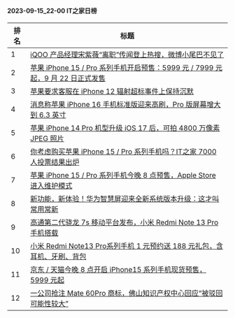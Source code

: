 #### 2023-09-15_22-00  IT之家日榜

| 排名 | 标题|
| --- | ---|
| 1 | [iQOO 产品经理宋紫薇“离职”传闻登上热搜，微博小尾巴不见了](https://www.ithome.com/0/719/237.htm) |
| 2 | [苹果 iPhone 15 / Pro 系列手机开启预售：5999 元 / 7999 元起，9 月 22 日正式发售](https://www.ithome.com/0/719/469.htm) |
| 3 | [苹果要求客服在 iPhone 12 辐射超标事件上保持沉默](https://www.ithome.com/0/719/267.htm) |
| 4 | [消息称苹果 iPhone 16 手机标准版迎来高刷，Pro 版屏幕增大到 6.3 英寸](https://www.ithome.com/0/719/405.htm) |
| 5 | [苹果 iPhone 14 Pro 机型升级 iOS 17 后，可拍 4800 万像素 JPEG 照片](https://www.ithome.com/0/719/276.htm) |
| 6 | [你考虑购买苹果 iPhone 15 / Pro 系列手机吗？IT之家 7000 人投票结果出炉](https://www.ithome.com/0/719/382.htm) |
| 7 | [苹果 iPhone 15 / Pro 系列手机今晚 8 点预售，Apple Store 进入维护模式](https://www.ithome.com/0/719/362.htm) |
| 8 | [新功能，新体验！华为智慧屏迎来全新系统版本升级：这才叫常用常新](https://www.ithome.com/0/719/337.htm) |
| 9 | [高通第二代骁龙 7s 移动平台发布，小米 Redmi Note 13 Pro 手机搭载](https://www.ithome.com/0/719/386.htm) |
| 10 | [小米 Redmi Note13 Pro系列手机 1 元预约送 188 元礼包，含耳机、牙刷、背包](https://www.ithome.com/0/719/255.htm) |
| 11 | [京东 / 天猫今晚 8 点开启 iPhone15 系列手机现货预售，5999 元起](https://www.ithome.com/0/719/348.htm) |
| 12 | [一公司抢注 Mate 60Pro 商标，佛山知识产权中心回应“被驳回可能性较大”](https://www.ithome.com/0/719/443.htm) |
